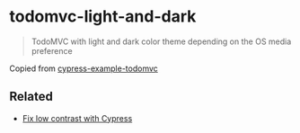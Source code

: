 # todomvc-light-and-dark
> TodoMVC with light and dark color theme depending on the OS media preference

Copied from [cypress-example-todomvc](https://github.com/cypress-io/cypress-example-todomvc)

## Related

- [Fix low contrast with Cypress](https://glebbahmutov.com/blog/fix-low-contrast-with-cypress/)
